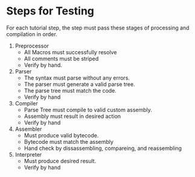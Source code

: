 # Steps for Testing


For each tutorial step, the step must pass these stages of processing and compilation in order.

1. Preprocessor
   - All Macros must successfully resolve
   - All comments must be striped
   - Verify by hand.
2. Parser
   - The syntax must parse without any errors.
   - The parser must generate a valid parse tree.
   - The parse tree must match the code.
   - Verify by hand
3. Compiler
   - Parse Tree must compile to valid custom assembly.
   - Assembly must result in desired action
   - Verify by hand
4. Assembler
   - Must produce valid bytecode.
   - Bytecode must match the assembly
   - Hand check by dissassembling, compareing, and reassembling
5. Interpreter
   - Must produce desired result.
   - Verify by hand
